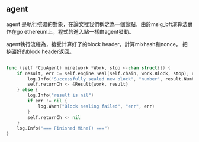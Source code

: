 ## agent
agent 是執行挖礦的對象，在論文裡我們稱之為一個節點，由於msig_bft演算法實作在go ethereum上，程式的進入點一樣由agent發動。

agent執行流程為，接受计算好了的block header，計算mixhash和nonce， 把挖礦好的block header返回。

```go 

func (self *CpuAgent) mine(work *Work, stop <-chan struct{}) {
	if result, err := self.engine.Seal(self.chain, work.Block, stop); result != nil {
		log.Info("Successfully sealed new block", "number", result.Number(), "hash", result.Hash())
		self.returnCh <- &Result{work, result}
	} else {
		log.Info("result is nil")
		if err != nil {
			log.Warn("Block sealing failed", "err", err)
		}
		self.returnCh <- nil
	}
	log.Info("=== Finished Mine() ===")
}
```
